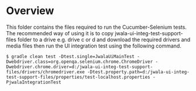 # Overview

This folder contains the files required to run the Cucumber-Selenium tests. The recommended way of using it is to copy
jwala-ui-integ-test-support-files folder to a drive e.g. drive c or d and download the required drivers and media files then
run the UI integration test using the following command.
```
$ gradle clean test -Dtest.single=JwalaUiMainTest -Dwebdriver.class=org.openqa.selenium.chrome.ChromeDriver -Dwebdriver.chrome.driver=d:/jwala-ui-integ-test-support-files/drivers/chromedriver.exe -Dtest.property.path=d:/jwala-ui-integ-test-support-files/properties/test-localhost.properties -PjwalaIntegrationTest
```